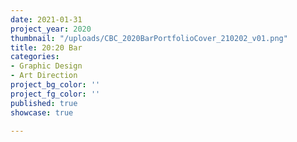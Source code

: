 ```yaml
---
date: 2021-01-31
project_year: 2020
thumbnail: "/uploads/CBC_2020BarPortfolioCover_210202_v01.png"
title: 20:20 Bar
categories:
- Graphic Design
- Art Direction
project_bg_color: ''
project_fg_color: ''
published: true
showcase: true

---
```

